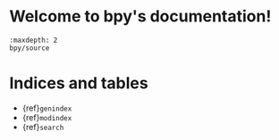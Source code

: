 <!-- .. bpy documentation master file, created by -->
<!--    sphinx-quickstart on Sun Nov  7 01:15:51 2021. -->
<!--    You can adapt this file completely to your liking, but it should at least -->
<!--    contain the root `toctree` directive. -->

Welcome to bpy's documentation!
===============================

```{toctree}
:maxdepth: 2
bpy/source
```


Indices and tables
==================

* {ref}`genindex`
* {ref}`modindex`
* {ref}`search`

